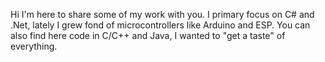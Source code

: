 Hi
I'm here to share some of my work with you.
I primary focus on C# and .Net, lately I grew fond of microcontrollers like Arduino and ESP.
You can also find here code in C/C++ and Java, I wanted to "get a taste" of everything.

<!---
Miikii95/Miikii95 is a ✨ special ✨ repository because its `README.md` (this file) appears on your GitHub profile.
You can click the Preview link to take a look at your changes.
--->

